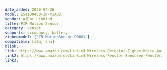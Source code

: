 ```yaml
---
date_added: 2020-04-26
model: ZS1100400-IN-V1A02
vendor: AiDot Linkind
title: PIR Motion Sensor
category: sensor
supports: occupancy, battery
zigbeemodel: ['ZB-MotionSensor-D0003']
compatible: [z2m, zha]
mlink:
link: https://www.amazon.com/Linkind-Wireless-Detector-Zigbee-White-Automation/dp/B07Y9MST7Y
link2: https://www.amazon.de/Linkind-Wireless-Fenster-Sensoren-Fensteralarm/dp/B07YFF2Q4P
link3: 
---
```

